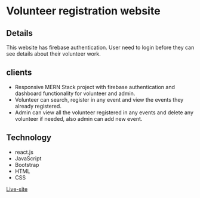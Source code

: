 # Volunteer registration website 

## Details
This website has firebase authentication. User need to login before they can see details about their volunteer work.


## clients
- Responsive MERN Stack project with firebase authentication and dashboard functionality for volunteer and admin.
- Volunteer can search, register in any event and view the events they already registered.
- Admin can view all the volunteer registered in any events and delete any volunteer if needed, also admin can add new event.





## Technology

- react.js
- JavaScript
- Bootstrap
- HTML
- CSS

[Live-site](volunteer-world-2f4ad.web.app)
